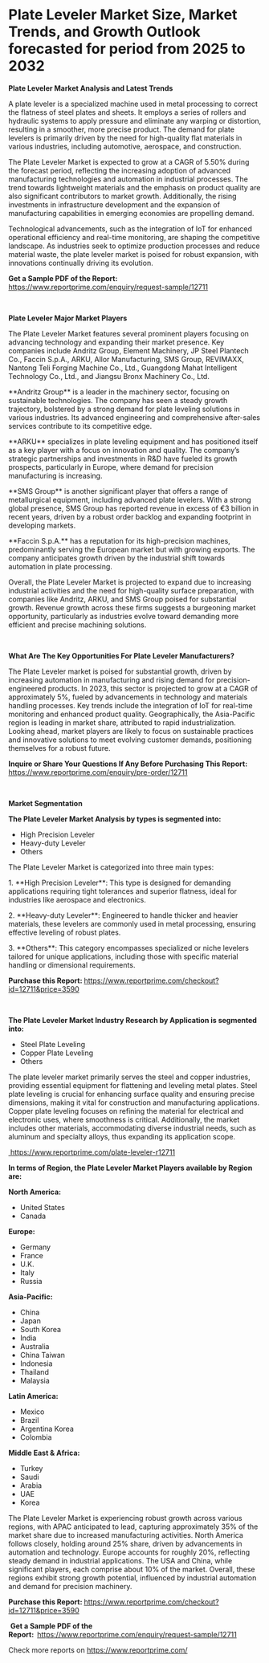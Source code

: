 <p><h1>Plate Leveler Market Size, Market Trends, and Growth Outlook forecasted for period from 2025 to 2032</h1></p><p><strong>Plate Leveler Market Analysis and Latest Trends</strong></p>
<p><p>A plate leveler is a specialized machine used in metal processing to correct the flatness of steel plates and sheets. It employs a series of rollers and hydraulic systems to apply pressure and eliminate any warping or distortion, resulting in a smoother, more precise product. The demand for plate levelers is primarily driven by the need for high-quality flat materials in various industries, including automotive, aerospace, and construction.</p><p>The Plate Leveler Market is expected to grow at a CAGR of 5.50% during the forecast period, reflecting the increasing adoption of advanced manufacturing technologies and automation in industrial processes. The trend towards lightweight materials and the emphasis on product quality are also significant contributors to market growth. Additionally, the rising investments in infrastructure development and the expansion of manufacturing capabilities in emerging economies are propelling demand.</p><p>Technological advancements, such as the integration of IoT for enhanced operational efficiency and real-time monitoring, are shaping the competitive landscape. As industries seek to optimize production processes and reduce material waste, the plate leveler market is poised for robust expansion, with innovations continually driving its evolution.</p></p>
<p><strong>Get a Sample PDF of the Report:&nbsp;</strong> <a href="https://www.reportprime.com/enquiry/request-sample/12711?utm_campaign=2310&utm_medium=2&utm_source=Github&utm_content=ia&utm_term=19032025&utm_id=plate-leveler">https://www.reportprime.com/enquiry/request-sample/12711</a></p>
<p>&nbsp;</p>
<p><strong>Plate Leveler Major Market Players</strong></p>
<p><p>The Plate Leveler Market features several prominent players focusing on advancing technology and expanding their market presence. Key companies include Andritz Group, Element Machinery, JP Steel Plantech Co., Faccin S.p.A., ARKU, Allor Manufacturing, SMS Group, REVIMAXX, Nantong Teli Forging Machine Co., Ltd., Guangdong Mahat Intelligent Technology Co., Ltd., and Jiangsu Bronx Machinery Co., Ltd.</p><p>**Andritz Group** is a leader in the machinery sector, focusing on sustainable technologies. The company has seen a steady growth trajectory, bolstered by a strong demand for plate leveling solutions in various industries. Its advanced engineering and comprehensive after-sales services contribute to its competitive edge.</p><p>**ARKU** specializes in plate leveling equipment and has positioned itself as a key player with a focus on innovation and quality. The company’s strategic partnerships and investments in R&D have fueled its growth prospects, particularly in Europe, where demand for precision manufacturing is increasing.</p><p>**SMS Group** is another significant player that offers a range of metallurgical equipment, including advanced plate levelers. With a strong global presence, SMS Group has reported revenue in excess of €3 billion in recent years, driven by a robust order backlog and expanding footprint in developing markets. </p><p>**Faccin S.p.A.** has a reputation for its high-precision machines, predominantly serving the European market but with growing exports. The company anticipates growth driven by the industrial shift towards automation in plate processing.</p><p>Overall, the Plate Leveler Market is projected to expand due to increasing industrial activities and the need for high-quality surface preparation, with companies like Andritz, ARKU, and SMS Group poised for substantial growth. Revenue growth across these firms suggests a burgeoning market opportunity, particularly as industries evolve toward demanding more efficient and precise machining solutions.</p></p>
<p>&nbsp;</p>
<p><strong>What Are The Key Opportunities For Plate Leveler Manufacturers?</strong></p>
<p><p>The Plate Leveler market is poised for substantial growth, driven by increasing automation in manufacturing and rising demand for precision-engineered products. In 2023, this sector is projected to grow at a CAGR of approximately 5%, fueled by advancements in technology and materials handling processes. Key trends include the integration of IoT for real-time monitoring and enhanced product quality. Geographically, the Asia-Pacific region is leading in market share, attributed to rapid industrialization. Looking ahead, market players are likely to focus on sustainable practices and innovative solutions to meet evolving customer demands, positioning themselves for a robust future.</p></p>
<p><strong>Inquire or Share Your Questions If Any Before Purchasing This Report:</strong> <a href="https://www.reportprime.com/enquiry/pre-order/12711?utm_campaign=2310&utm_medium=2&utm_source=Github&utm_content=ia&utm_term=19032025&utm_id=plate-leveler">https://www.reportprime.com/enquiry/pre-order/12711</a></p>
<p>&nbsp;</p>
<p><strong>Market Segmentation</strong></p>
<p><strong>The Plate Leveler Market Analysis by types is segmented into:</strong></p>
<p><ul><li>High Precision Leveler</li><li>Heavy-duty Leveler</li><li>Others</li></ul></p>
<p><p>The Plate Leveler Market is categorized into three main types: </p><p>1. **High Precision Leveler**: This type is designed for demanding applications requiring tight tolerances and superior flatness, ideal for industries like aerospace and electronics.</p><p>2. **Heavy-duty Leveler**: Engineered to handle thicker and heavier materials, these levelers are commonly used in metal processing, ensuring effective leveling of robust plates.</p><p>3. **Others**: This category encompasses specialized or niche levelers tailored for unique applications, including those with specific material handling or dimensional requirements.</p></p>
<p><strong>Purchase this Report:&nbsp;</strong><a href="https://www.reportprime.com/checkout?id=12711&price=3590&utm_campaign=2310&utm_medium=2&utm_source=Github&utm_content=ia&utm_term=19032025&utm_id=plate-leveler">https://www.reportprime.com/checkout?id=12711&price=3590</a></p>
<p>&nbsp;</p>
<p><strong>The Plate Leveler Market Industry Research by Application is segmented into:</strong></p>
<p><ul><li>Steel Plate Leveling</li><li>Copper Plate Leveling</li><li>Others</li></ul></p>
<p><p>The plate leveler market primarily serves the steel and copper industries, providing essential equipment for flattening and leveling metal plates. Steel plate leveling is crucial for enhancing surface quality and ensuring precise dimensions, making it vital for construction and manufacturing applications. Copper plate leveling focuses on refining the material for electrical and electronic uses, where smoothness is critical. Additionally, the market includes other materials, accommodating diverse industrial needs, such as aluminum and specialty alloys, thus expanding its application scope.</p></p>
<p><a href="https://www.reportprime.com/plate-leveler-r12711?utm_campaign=2310&utm_medium=2&utm_source=Github&utm_content=ia&utm_term=19032025&utm_id=plate-leveler">&nbsp;https://www.reportprime.com/plate-leveler-r12711</a></p>
<p><strong>In terms of Region, the Plate Leveler Market Players available by Region are:</strong></p>
<p>
    <p> <strong> North America: </strong>
        <ul>
            <li>United States</li>
            <li>Canada</li>
        </ul>
        </p> 
    <p> <strong> Europe: </strong>
        <ul>
            <li>Germany</li>
            <li>France</li>
            <li>U.K.</li>
            <li>Italy</li>
            <li>Russia</li>
        </ul>
        </p> 
    <p> <strong> Asia-Pacific: </strong>
        <ul>
            <li>China</li>
            <li>Japan</li>
            <li>South Korea</li>
            <li>India</li>
            <li>Australia</li>
            <li>China Taiwan</li>
            <li>Indonesia</li>
            <li>Thailand</li>
            <li>Malaysia</li>
        </ul>
        </p> 
    <p> <strong> Latin America: </strong>
        <ul>
            <li>Mexico</li>
            <li>Brazil</li>
            <li>Argentina Korea</li>
            <li>Colombia</li>
        </ul>
        </p> 
    <p> <strong> Middle East & Africa: </strong>
        <ul>
            <li>Turkey</li>
            <li>Saudi</li>
            <li>Arabia</li>
            <li>UAE</li>
            <li>Korea</li>
        </ul>
    </p>
    </p>
<p><p>The Plate Leveler Market is experiencing robust growth across various regions, with APAC anticipated to lead, capturing approximately 35% of the market share due to increased manufacturing activities. North America follows closely, holding around 25% share, driven by advancements in automation and technology. Europe accounts for roughly 20%, reflecting steady demand in industrial applications. The USA and China, while significant players, each comprise about 10% of the market. Overall, these regions exhibit strong growth potential, influenced by industrial automation and demand for precision machinery.</p></p>
<p><strong>Purchase this Report: </strong><a href="https://www.reportprime.com/checkout?id=12711&price=3590&utm_campaign=2310&utm_medium=2&utm_source=Github&utm_content=ia&utm_term=19032025&utm_id=plate-leveler">https://www.reportprime.com/checkout?id=12711&price=3590</a></p>
<p>&nbsp;<strong>Get a Sample PDF of the Report:&nbsp;&nbsp;</strong><a href="https://www.reportprime.com/enquiry/request-sample/12711?utm_campaign=2310&utm_medium=2&utm_source=Github&utm_content=ia&utm_term=19032025&utm_id=plate-leveler">https://www.reportprime.com/enquiry/request-sample/12711</a></p>
<p><strong></strong></p>
<p>Check more reports on <a href="https://www.reportprime.com/?utm_campaign=2310&utm_medium=2&utm_source=Github&utm_content=ia&utm_term=19032025&utm_id=plate-leveler">https://www.reportprime.com/</a></p>